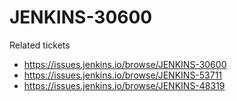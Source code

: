 # JENKINS-30600

Related tickets

* https://issues.jenkins.io/browse/JENKINS-30600
* https://issues.jenkins.io/browse/JENKINS-53711
* https://issues.jenkins.io/browse/JENKINS-48319
